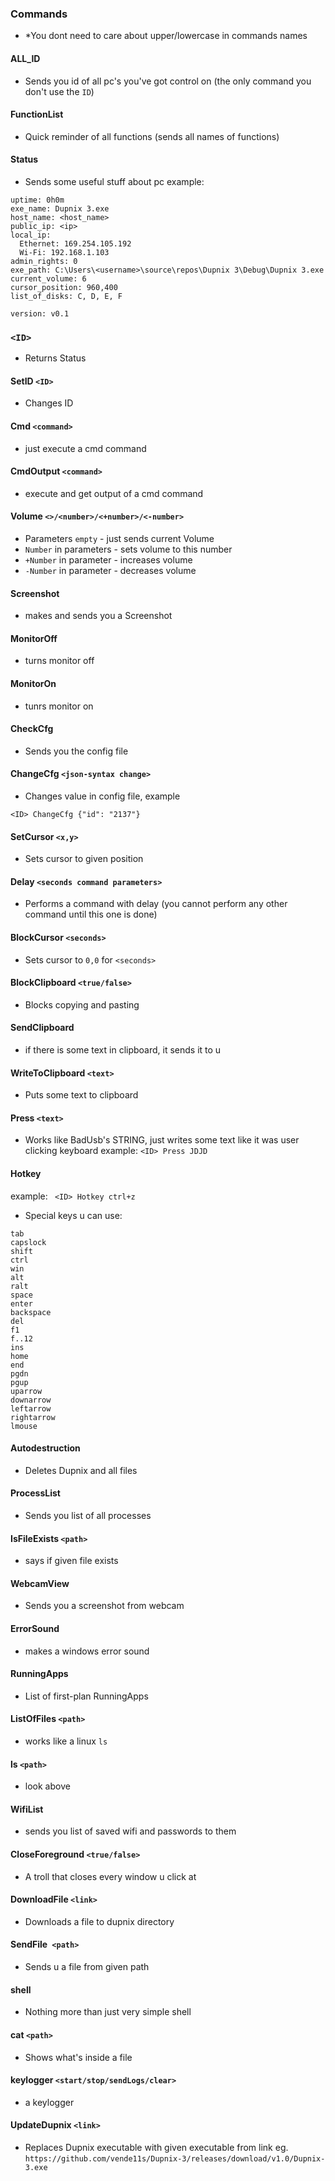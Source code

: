 ### Commands
* *You dont need to care about upper/lowercase in commands names
#### ALL_ID
* Sends you id of all pc's you've got control on (the only command you don't use the `ID`)
#### FunctionList
* Quick reminder of all functions (sends all names of functions)
#### Status
* Sends some useful stuff about pc
example:
```
uptime: 0h0m
exe_name: Dupnix 3.exe
host_name: <host_name> 
public_ip: <ip>
local_ip: 
  Ethernet: 169.254.105.192
  Wi-Fi: 192.168.1.103
admin_rights: 0
exe_path: C:\Users\<username>\source\repos\Dupnix 3\Debug\Dupnix 3.exe
current_volume: 6
cursor_position: 960,400
list_of_disks: C, D, E, F

version: v0.1
```

### `<ID>`
* Returns Status
#### SetID `<ID>`
* Changes ID
#### Cmd `<command>`
* just execute a cmd command
#### CmdOutput `<command>`
* execute and get output of a cmd command
#### Volume `<>/<number>/<+number>/<-number>`
* Parameters `empty` - just sends current Volume
* `Number` in parameters - sets volume to this number
* `+Number` in parameter - increases volume
* `-Number` in parameter - decreases volume
#### Screenshot
* makes and sends you a Screenshot
#### MonitorOff
* turns monitor off 
#### MonitorOn
* tunrs monitor on 
#### CheckCfg
* Sends you the config file
#### ChangeCfg `<json-syntax change>`
* Changes value in config file, example
```
<ID> ChangeCfg {"id": "2137"}
```
#### SetCursor `<x,y>`
* Sets cursor to given position
#### Delay `<seconds command parameters>`
* Performs a command with delay (you cannot perform any other command until this one is done)
#### BlockCursor `<seconds>`
* Sets cursor to `0,0` for `<seconds>`
#### BlockClipboard `<true/false>`
* Blocks copying and pasting
#### SendClipboard
* if there is some text in clipboard, it sends it to u
#### WriteToClipboard `<text>`
* Puts some text to clipboard
#### Press `<text>`
* Works like BadUsb's STRING, just writes some text like it was user clicking keyboard
example:
`<ID> Press JDJD`
#### Hotkey <hotkey>
example:
` <ID> Hotkey ctrl+z`
* Special keys u can use:
```
tab
capslock
shift
ctrl
win
alt
ralt
space
enter
backspace
del
f1
f..12
ins
home
end
pgdn
pgup
uparrow
downarrow
leftarrow
rightarrow
lmouse 
```
#### Autodestruction
* Deletes Dupnix and all files
#### ProcessList
* Sends you list of all processes
#### IsFileExists `<path>`
* says if given file exists 
#### WebcamView
* Sends you a screenshot from webcam
#### ErrorSound
* makes a windows error sound 
#### RunningApps
* List of first-plan RunningApps 
#### ListOfFiles `<path>`
* works like a linux `ls`
#### ls `<path>`
* look above
#### WifiList
* sends you list of saved wifi and passwords to them
#### CloseForeground `<true/false>`
* A troll that closes every window u click at
#### DownloadFile `<link>`
* Downloads a file to dupnix directory
#### SendFile` <path>`
* Sends u a file from given path
#### shell
* Nothing more than just very simple shell
#### cat `<path>`
* Shows what's inside a file
#### keylogger `<start/stop/sendLogs/clear>`
* a keylogger
#### UpdateDupnix `<link>`
* Replaces Dupnix executable with given executable from link eg. `https://github.com/vende11s/Dupnix-3/releases/download/v1.0/Dupnix-3.exe`
